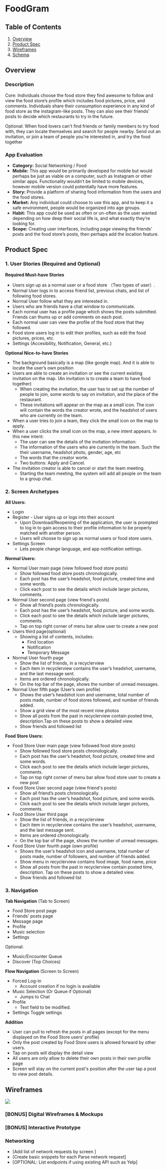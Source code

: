# FoodGram

## Table of Contents
1. [Overview](#Overview)
1. [Product Spec](#Product-Spec)
1. [Wireframes](#Wireframes)
2. [Schema](#Schema)

## Overview
### Description
Core: 
Individuals choose the food store they find awesome to follow and view the food store’s profile which includes food pictures, price, and comments. Individuals share their consumption experience in any kind of food store as the instagram-like posts. They can also see their friends' posts to decide which restaurants to try in the future.

Optional: 
When food lovers can't find friends or family members to try food with, they can locate themselves and search for people nearby. Send out an invitation, or join a team of people you're interested in, and try the food together

### App Evaluation

- **Category:** Social Networking / Food
- **Mobile:** This app would be primarily developed for mobile but would perhaps be just as viable on a computer, such as Instagram or other similar apps. Functionality wouldn’t be limited to mobile devices, however mobile version could potentially have more features.
- **Story:** Provide a platform of sharing food information from the users and the food stores.
- **Market:** Any individual could choose to use this app, and to keep it a safe environment, people would be organized into age groups.
- **Habit:** This app could be used as often or un-often as the user wanted depending on how deep their social life is, and what exactly they’re looking for.
- **Scope:** Creating user interfaces, including page viewing the friends’ posts and the food store’s posts, then perhaps add the location feature.

## Product Spec

### 1. User Stories (Required and Optional)


**Required Must-have Stories**

* Users sign up as a normal user or a food store （Two types of user）.
* Normal User logs in to access friend list, previous chats, and list of following food stores.
* Normal User follow what they are interested in.
* Users who are friends have a chat window to communicate.
* Each normal user has a profile page which shows the posts submitted. Friends can thums up or add comments on each post.
* Each normal user can view the profile of the food store that they followed.
* Food store users log in to edit their profiles, such as edit the food pictures, prices, etc.
* Settings (Accesibility, Notification, General, etc.)

**Optional Nice-to-have Stories**

* The background basically is a map (like google map). And it is able to locate the user’s own position
* Users are able to create an invitation or see the current existing invitation on the map. (An invitation is to create a team to have food together)
    * When creating the invitation, the user has to set up the number of people to join, some words to say on invitation, and the place of the restaurant. 
    * These invitations will appear on the map as a small icon. The icon will contain the words the creator wrote, and the headshot of users who are currently on the team. 
* When a user tries to join a team, they click the small icon on the map to apply.
* When a user clicks the small icon on the map, a new intent appears. In this new intent:
    * The user can see the details of the invitation information:
    * The information of the users who are currently in the team. Such the their username, headshot photo, gender, age, etc
    * The words that the creator worte.
    * Two buttons: Apply and Cancel. 
* The invitation creator is able to cancel or start the team meeting. 
    * Starting the team meeting, the system will add all people on the team to a group chat.

### 2. Screen Archetypes

**All Users:**
* Login
* Register - User signs up or logs into their account
   * Upon Download/Reopening of the application, the user is prompted to log in to gain access to their profile information to be properly matched with another person.
   * Users will choose to sign up as normal users or food store users.
* Settings Screen
    * Lets people change language, and app notification settings.
    
    
**Normal Users:**
* Normal User main page (view followed food store posts)
   * Show followed food store posts chronologically. 
   * Each post has the user’s headshot, food picture, created time and some words.
   * Click each post to see the details which include larger pictures, comments.
* Normal User second page (view friend's posts)
   * Show all friend’s posts chronologically. 
   * Each post has the user’s headshot, food picture, and some words.
   * Click each post to see the details which include larger pictures, comments.
   * Tap on top right corner of menu bar allow user to create a new post
* Users third page(optional)
   * Showing a list of contents, includes:
        *  Find location
        *  Notification
        *  Temporary Message
* Normal User fourth page
   * Show the list of friends, in a recyclerview
   * Each item in recyclerview contains the user’s headshot, username, and the last message sent.
   * Items are ordered chronologically.
   * On the top bar of the page, shows the number of unread messages. 
* Normal User fifth page (User’s own profile)
    * Shows the user’s headshot icon and username, total number of posts made, number of food stores followed, and number of friends added.
    * Show a grid view of the most recent nine photos
    * Show all posts from the past in recyclerview contain posted time, description.Tap on these posts to show a detailed view.
    * Show friends and followed list


**Food Store Users:**
* Food Store User main page (view followed food store posts)
    * Show followed food store posts chronologically. 
    * Each post has the user’s headshot, food picture, created time and some words.
    * Click each post to see the details which include larger pictures, comments.
    * Tap on top right corner of menu bar allow food store user to create a new post
* Food Store User second page (view friend's posts)
    * Show all friend’s posts chronologically. 
    * Each post has the user’s headshot, food picture, and some words.
    * Click each post to see the details which include larger pictures, comments.
* Food Store User third page
    * Show the list of friends, in a recyclerview
    * Each item in recyclerview contains the user’s headshot, username, and the last message sent.
    * Items are ordered chronologically.
    * On the top bar of the page, shows the number of unread messages.
*  Food Store User fourth page (own profile)
    * Shows the user’s headshot icon and username, total number of posts made, number of followers, and number of friends added.
    * Show menu in recyclerview contains food image, food name, price
    * Show all posts from the past in recyclerview contain posted time, description. Tap on these posts to show a detailed view.
    * Show friends and followed list

### 3. Navigation

**Tab Navigation** (Tab to Screen)

* Food Store post page
* Friends' posts page
* Message page
*  Profile
* Music selection
* Settings

Optional:
* Music/Encounter Queue
* Discover (Top Choices)

**Flow Navigation** (Screen to Screen)

* Forced Log-in
   * Account creation if no login is available
* Music Selection (Or Queue if Optional)
   * Jumps to Chat
* Profile
   * Text field to be modified.
* Settings Toggle settings

**Addition**
* User can pull to refresh the posts in all pages (except for the menu displayed on the Food Store users’ profile)
* Only the post created by Food Store users is allowed forward by other users. 
* Tap on posts will display the detail view
* All users are only allow to delete their own posts in their own profile page
* Screen will stay on the current post's position after the user tap a post to view post details.


## Wireframes
<img src="wireframe.png" >

### [BONUS] Digital Wireframes & Mockups

### [BONUS] Interactive Prototype

### Networking
- [Add list of network requests by screen ]
- [Create basic snippets for each Parse network request]
- [OPTIONAL: List endpoints if using existing API such as Yelp]
